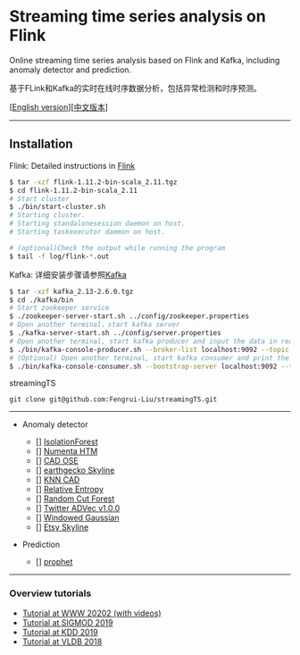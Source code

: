# Streaming time series analysis on Flink

Online streaming time series analysis based on Flink and Kafka, including anomaly detector and prediction.

基于FLink和Kafka的实时在线时序数据分析，包括异常检测和时序预测。

[[English version](./README.md)][[中文版本](./README_zh_CN.md)]

---

## Installation

Flink: Detailed instructions in [Flink](https://ci.apache.org/projects/flink/flink-docs-release-1.11/try-flink/local_installation.html)

```zsh
$ tar -xzf flink-1.11.2-bin-scala_2.11.tgz
$ cd flink-1.11.2-bin-scala_2.11
# Start cluster
$ ./bin/start-cluster.sh
# Starting cluster.
# Starting standalonesession daemon on host.
# Starting taskexecutor daemon on host.

# (optional)Check the output while running the program
$ tail -f log/flink-*.out
```

Kafka: 详细安装步骤请参照[Kafka](http://kafka.apache.org/downloads)

```zsh
$ tar -xzf kafka_2.13-2.6.0.tgz
$ cd ./kafka/bin
# Start zookeeper service
$ ./zookeeper-server-start.sh ../config/zookeeper.properties
# Open another terminal，start kafka server
$ ./kafka-server-start.sh ../config/server.properties
# Open another terminal, start kafka producer and input the data in realtime.
$ ./bin/kafka-console-producer.sh --broker-list localhost:9092 --topic test
# (Optional) Open another terminal, start kafka consumer and print the input data in realtime.
$ ./bin/kafka-console-consumer.sh --bootstrap-server localhost:9092 --topic test --from-beginning
```

streamingTS

```
git clone git@github.com:Fengrui-Liu/streamingTS.git
```


---

- Anomaly detector
    - [] [IsolationForest](https://cs.nju.edu.cn/zhouzh/zhouzh.files/publication/icdm08b.pdf)
    - [] [Numenta HTM](https://github.com/numenta/nupic)
    - [] [CAD OSE](https://github.com/smirmik/CAD)
    - [] [earthgecko Skyline](https://github.com/earthgecko/skyline)
    - [] [KNN CAD](https://github.com/numenta/NAB/tree/master/nab/detectors/knncad)
    - [] [Relative Entropy](http://www.hpl.hp.com/techreports/2011/HPL-2011-8.pdf)
    - [] [Random Cut Forest](http://proceedings.mlr.press/v48/guha16.pdf)
    - [] [Twitter ADVec v1.0.0](https://github.com/twitter/AnomalyDetection)
    - [] [Windowed Gaussian](https://github.com/numenta/NAB/blob/master/nab/detectors/gaussian/windowedGaussian_detector.py)
    - [] [Etsy Skyline](https://github.com/etsy/skyline)
    
- Prediction
    - [] [prophet](https://facebook.github.io/prophet/)


---

### Overview tutorials
* [Tutorial at WWW 20202 (with videos)](https://lovvge.github.io/Forecasting-Tutorial-WWW-2020/)
* [Tutorial at SIGMOD 2019](https://lovvge.github.io/Forecasting-Tutorials/SIGMOD-2019/)
* [Tutorial at KDD 2019](https://lovvge.github.io/Forecasting-Tutorial-KDD-2019/)
* [Tutorial at VLDB 2018](https://lovvge.github.io/Forecasting-Tutorial-VLDB-2018/)